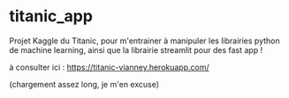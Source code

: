 # titanic_app

Projet Kaggle du Titanic, pour m'entrainer à manipuler les librairies python de machine learning, ainsi que la librairie streamlit pour des fast app !

à consulter ici : 
https://titanic-vianney.herokuapp.com/

(chargement assez long, je m'en excuse)
